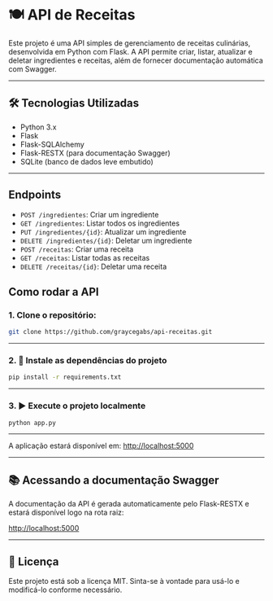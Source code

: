 # 🍽️ API de Receitas

Este projeto é uma API simples de gerenciamento de receitas culinárias, desenvolvida em Python com Flask. A API permite criar, listar, atualizar e deletar ingredientes e receitas, além de fornecer documentação automática com Swagger.

---

## 🛠️ Tecnologias Utilizadas

- Python 3.x
- Flask
- Flask-SQLAlchemy
- Flask-RESTX (para documentação Swagger)
- SQLite (banco de dados leve embutido)

---

## Endpoints

- `POST /ingredientes`: Criar um ingrediente
- `GET /ingredientes`: Listar todos os ingredientes
- `PUT /ingredientes/{id}`: Atualizar um ingrediente
- `DELETE /ingredientes/{id}`: Deletar um ingrediente
- `POST /receitas`: Criar uma receita
- `GET /receitas`: Listar todas as receitas
- `DELETE /receitas/{id}`: Deletar uma receita

## Como rodar a API

### 1. Clone o repositório:
   ```bash
   git clone https://github.com/graycegabs/api-receitas.git
   ```

---

### 2. 🚀 Instale as dependências do projeto

```bash
pip install -r requirements.txt
```

---

### 3. ▶️ Execute o projeto localmente

```bash
python app.py
```
---

A aplicação estará disponível em: [http://localhost:5000](http://localhost:5000)

---

## 📚 Acessando a documentação Swagger

A documentação da API é gerada automaticamente pelo Flask-RESTX e estará disponível logo na rota raiz:

[http://localhost:5000](http://localhost:5000)

---

## 📝 Licença

Este projeto está sob a licença MIT. Sinta-se à vontade para usá-lo e modificá-lo conforme necessário.

